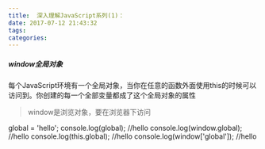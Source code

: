 ```yaml
---
title:  深入理解JavaScript系列(1)：
date: 2017-07-12 21:43:32
tags:
categories:
---
```

##### window全局对象

每个JavaScript环境有一个全局对象，当你在任意的函数外面使用this的时候可以访问到。你创建的每一个全部变量都成了这个全局对象的属性

>window是浏览对象，要在浏览器下访问
 
global = 'hello';
console.log(global); //hello
console.log(window.global);  //hello
console.log(this.global);  //hello
console.log(window['global']);  //hello
